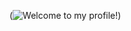 
(![Welcome to my profile!](<img width="427" alt="Screen Shot 2022-03-28 at 10 08 16 PM" src="https://user-images.githubusercontent.com/102196470/160525185-25cdf29b-8d5b-40ab-a41b-6eb7cdf3a3f2.png">))
